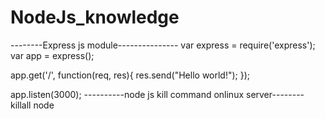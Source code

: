 # NodeJs_knowledge

--------Express js module---------------
var express = require('express');
var app = express();

app.get('/', function(req, res){
   res.send("Hello world!");
});

app.listen(3000);
----------node js kill command onlinux server--------
killall node
